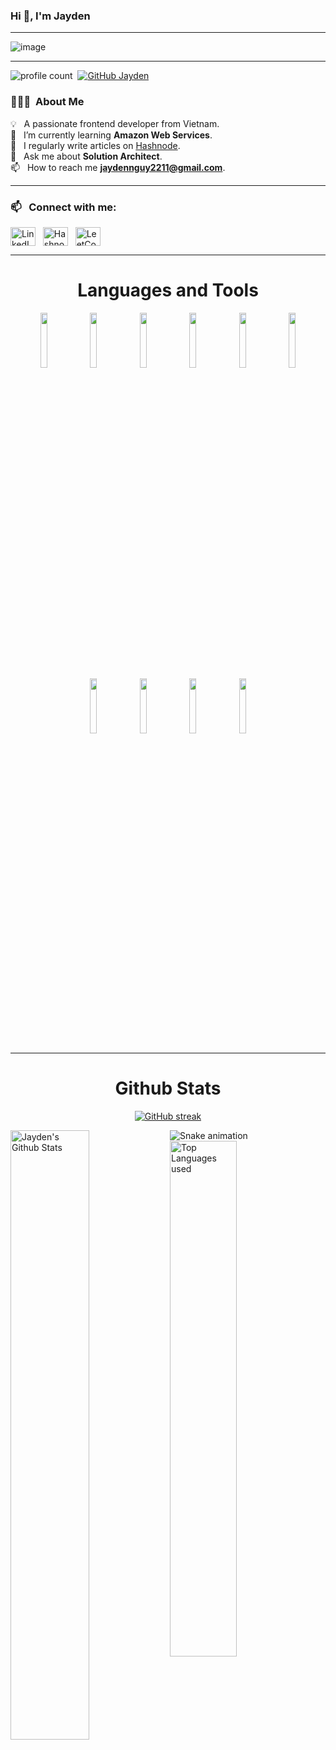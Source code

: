 ### Hi 👋, I'm Jayden  

-----

<p align="center">
 
![image](https://user-images.githubusercontent.com/61057666/169029838-74df663d-2e62-4d77-bdff-b43f7d63f00f.png)

</p>

-----

![profile count](https://komarev.com/ghpvc/?username=tainguy22112000&color=blue)&nbsp;
[![GitHub Jayden](https://img.shields.io/github/followers/tainguy22112000?label=follow&style=social)](https://github.com/tainguy22112000)&nbsp;

### 👨🏻‍💻 &nbsp;About Me  

💡 &nbsp; A passionate frontend developer from Vietnam.  
🌱 &nbsp; I’m currently learning **Amazon Web Services**.  
📝 &nbsp; I regularly write articles on [Hashnode](https://hashnode.com/@jayden-dev).  
💬 &nbsp; Ask me about **Solution Architect**.  
📫 &nbsp; How to reach me **jaydennguy2211@gmail.com**.  

-----

### 📫 &nbsp; Connect with me:  

<a href="https://www.linkedin.com/in/tai-nguy-m2211/" target="blank"><img align="center" src="https://raw.githubusercontent.com/rahuldkjain/github-profile-readme-generator/master/src/images/icons/Social/linked-in-alt.svg" alt="LinkedIn" height="30" width="40" /></a> &nbsp;
<a href="https://hashnode.com/@jayden-dev" target="blank"><img align="center" src="https://raw.githubusercontent.com/rahuldkjain/github-profile-readme-generator/master/src/images/icons/Social/hashnode.svg" alt="Hashnode" height="30" width="40" /></a> &nbsp;
<a href="https://leetcode.com/u/user7032gm/" target="blank"><img align="center" src="https://raw.githubusercontent.com/rahuldkjain/github-profile-readme-generator/master/src/images/icons/Social/leet-code.svg" alt="LeetCode" height="30" width="40" /></a> &nbsp;

-----

<h1 align="center">Languages and Tools</h1>

<p align="center">
  <code><img width="15%" src="https://www.vectorlogo.zone/logos/reactjs/reactjs-ar21.svg"></code>
  <code><img width="15%" src="https://www.vectorlogo.zone/logos/nextjs/nextjs-ar21.svg"></code>
  <code><img width="15%" src="https://www.vectorlogo.zone/logos/javascript/javascript-horizontal.svg"></code>
  <code><img width="15%" src="https://www.vectorlogo.zone/logos/typescriptlang/typescriptlang-ar21.svg"></code>
  <code><img width="15%" src="https://www.vectorlogo.zone/logos/tailwindcss/tailwindcss-ar21.svg"></code>
  <code><img width="15%" src="https://www.vectorlogo.zone/logos/nodejs/nodejs-horizontal.svg"></code>
  <code><img width="15%" src="https://www.vectorlogo.zone/logos/mongodb/mongodb-ar21.svg"></code>
  <code><img width="15%" src="https://www.vectorlogo.zone/logos/amazon_aws/amazon_aws-ar21.svg"></code>
  <code><img width="15%" src="https://www.vectorlogo.zone/logos/git-scm/git-scm-ar21.svg"></code>
  <code><img width="15%" src="https://www.vectorlogo.zone/logos/docker/docker-ar21.svg"></code>
</p>

-----

<h1 align="center">Github Stats</h1>

<div align="center">
  
[![GitHub streak](https://github-readme-streak-stats.herokuapp.com/?user=tainguy22112000&theme=highcontrast)](https://github.com/DenverCoder1/github-readme-streak-stats)

 </div>

<img src="https://raw.githubusercontent.com/tainguy22112000/tainguy22112000/output/snake.svg" alt="Snake animation" />
 
<img align="left" alt="Jayden's Github Stats" src="https://github-readme-stats.vercel.app/api?username=tainguy22112000&&show_icons=true&theme=dark" width="50%" />
<img alt="Top Languages used" src="https://github-readme-stats.vercel.app/api/top-langs/?username=tainguy22112000&layout=compact&theme=dark" width="46%" />
<br>
